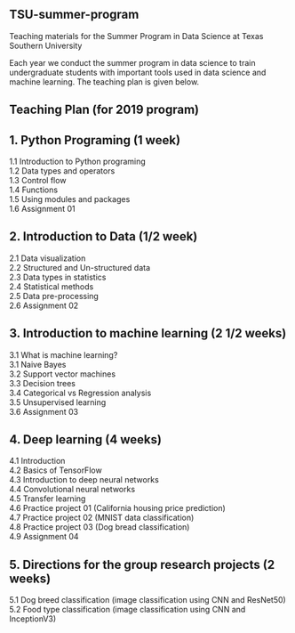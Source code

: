 ## TSU-summer-program
Teaching materials for the Summer Program in Data Science at Texas Southern University

Each year we conduct the summer program in data science to train undergraduate students with important tools used in data science and machine learning. The teaching plan is given below. 

## Teaching Plan (for 2019 program)

## 1. Python Programing (1 week)
1.1 Introduction to Python programing <br>
1.2 Data types and operators <br>
1.3 Control flow <br> 
1.4 Functions <br>
1.5 Using modules and packages <br>
1.6 Assignment 01 <br>
## 2. Introduction to Data (1/2 week)
2.1 Data visualization <br>
2.2 Structured and Un-structured data <br>
2.3 Data types in statistics <br>
2.4 Statistical methods <br>
2.5 Data pre-processing <br>
2.6 Assignment 02 <br>
## 3. Introduction to machine learning (2 1/2 weeks)
3.1 What is machine learning? <br>
3.1 Naive Bayes <br>
3.2 Support vector machines <br>
3.3 Decision trees <br>
3.4 Categorical vs Regression analysis <br>
3.5 Unsupervised learning <br>
3.6 Assignment 03 <br>
## 4. Deep learning (4 weeks)
4.1 Introduction <br>
4.2 Basics of TensorFlow <br>
4.3 Introduction to deep neural networks <br>
4.4 Convolutional neural networks <br>
4.5 Transfer learning <br>
4.6 Practice project 01 (California housing price prediction) <br>
4.7 Practice project 02 (MNIST data classification) <br>
4.8 Practice project 03 (Dog bread classification) <br>
4.9 Assignment 04 <br>
## 5. Directions for the group research projects (2 weeks)
5.1 Dog breed classification (image classification using CNN and ResNet50) <br>
5.2 Food type classification (image classification using CNN and InceptionV3) <br>



